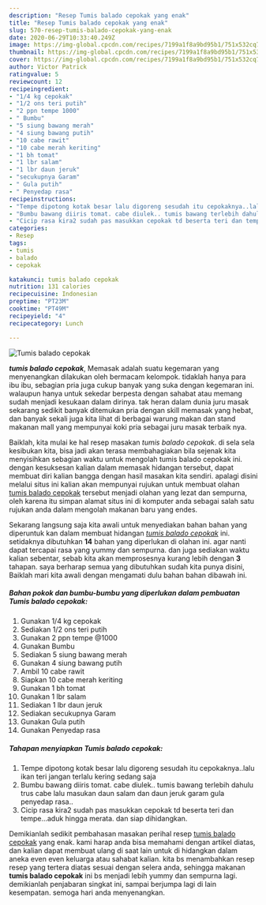 ```yaml
---
description: "Resep Tumis balado cepokak yang enak"
title: "Resep Tumis balado cepokak yang enak"
slug: 570-resep-tumis-balado-cepokak-yang-enak
date: 2020-06-29T10:33:40.249Z
image: https://img-global.cpcdn.com/recipes/7199a1f8a9bd95b1/751x532cq70/tumis-balado-cepokak-foto-resep-utama.jpg
thumbnail: https://img-global.cpcdn.com/recipes/7199a1f8a9bd95b1/751x532cq70/tumis-balado-cepokak-foto-resep-utama.jpg
cover: https://img-global.cpcdn.com/recipes/7199a1f8a9bd95b1/751x532cq70/tumis-balado-cepokak-foto-resep-utama.jpg
author: Victor Patrick
ratingvalue: 5
reviewcount: 12
recipeingredient:
- "1/4 kg cepokak"
- "1/2 ons teri putih"
- "2 ppn tempe 1000"
- " Bumbu"
- "5 siung bawang merah"
- "4 siung bawang putih"
- "10 cabe rawit"
- "10 cabe merah keriting"
- "1 bh tomat"
- "1 lbr salam"
- "1 lbr daun jeruk"
- "secukupnya Garam"
- " Gula putih"
- " Penyedap rasa"
recipeinstructions:
- "Tempe dipotong kotak besar lalu digoreng sesudah itu cepokaknya..lalu ikan teri jangan terlalu kering sedang saja"
- "Bumbu bawang diiris tomat. cabe diulek.. tumis bawang terlebih dahulu trus cabe lalu masukan daun salam dan daun jeruk garam gula penyedap rasa.."
- "Cicip rasa kira2 sudah pas masukkan cepokak td beserta teri dan tempe...aduk hingga merata. dan siap dihidangkan."
categories:
- Resep
tags:
- tumis
- balado
- cepokak

katakunci: tumis balado cepokak 
nutrition: 131 calories
recipecuisine: Indonesian
preptime: "PT23M"
cooktime: "PT49M"
recipeyield: "4"
recipecategory: Lunch

---
```



![Tumis balado cepokak](https://img-global.cpcdn.com/recipes/7199a1f8a9bd95b1/751x532cq70/tumis-balado-cepokak-foto-resep-utama.jpg)

<b><i>tumis balado cepokak</i></b>, Memasak adalah suatu kegemaran yang menyenangkan dilakukan oleh bermacam kelompok. tidaklah hanya para ibu ibu, sebagian pria juga cukup banyak yang suka dengan kegemaran ini. walaupun hanya untuk sekedar berpesta dengan sahabat atau memang sudah menjadi kesukaan dalam dirinya. tak heran dalam dunia juru masak sekarang sedikit banyak ditemukan pria dengan skill memasak yang hebat, dan banyak sekali juga kita lihat di berbagai warung makan dan stand makanan mall yang mempunyai koki pria sebagai juru masak terbaik nya.

Baiklah, kita mulai ke hal resep masakan <i>tumis balado cepokak</i>. di sela sela kesibukan kita, bisa jadi akan terasa membahagiakan bila sejenak kita menyisihkan sebagian waktu untuk mengolah tumis balado cepokak ini. dengan kesuksesan kalian dalam memasak hidangan tersebut, dapat membuat diri kalian bangga dengan hasil masakan kita sendiri. apalagi disini melalui situs ini kalian akan mempunyai rujukan untuk membuat olahan <u>tumis balado cepokak</u> tersebut menjadi olahan yang lezat dan sempurna, oleh karena itu simpan alamat situs ini di komputer anda sebagai salah satu rujukan anda dalam mengolah makanan baru yang endes.




Sekarang langsung saja kita awali untuk menyediakan bahan bahan yang diperuntuk kan dalam membuat hidangan <u><i>tumis balado cepokak</i></u> ini. setidaknya dibutuhkan <b>14</b> bahan yang diperlukan di olahan ini. agar nanti dapat tercapai rasa yang yummy dan sempurna. dan juga sediakan waktu kalian sebentar, sebab kita akan memprosesnya kurang lebih dengan <b>3</b> tahapan. saya berharap semua yang dibutuhkan sudah kita punya disini, Baiklah mari kita awali dengan mengamati dulu bahan bahan dibawah ini.

<!--inarticleads1-->

##### Bahan pokok dan bumbu-bumbu yang diperlukan dalam pembuatan Tumis balado cepokak:

1. Gunakan 1/4 kg cepokak
1. Sediakan 1/2 ons teri putih
1. Gunakan 2 ppn tempe @1000
1. Gunakan  Bumbu
1. Sediakan 5 siung bawang merah
1. Gunakan 4 siung bawang putih
1. Ambil 10 cabe rawit
1. Siapkan 10 cabe merah keriting
1. Gunakan 1 bh tomat
1. Gunakan 1 lbr salam
1. Sediakan 1 lbr daun jeruk
1. Sediakan secukupnya Garam
1. Gunakan  Gula putih
1. Gunakan  Penyedap rasa




<!--inarticleads2-->

##### Tahapan menyiapkan Tumis balado cepokak:

1. Tempe dipotong kotak besar lalu digoreng sesudah itu cepokaknya..lalu ikan teri jangan terlalu kering sedang saja
1. Bumbu bawang diiris tomat. cabe diulek.. tumis bawang terlebih dahulu trus cabe lalu masukan daun salam dan daun jeruk garam gula penyedap rasa..
1. Cicip rasa kira2 sudah pas masukkan cepokak td beserta teri dan tempe...aduk hingga merata. dan siap dihidangkan.




Demikianlah sedikit pembahasan masakan perihal resep <u>tumis balado cepokak</u> yang enak. kami harap anda bisa memahami dengan artikel diatas, dan kalian dapat membuat ulang di saat lain untuk di hidangkan dalam aneka even even keluarga atau sahabat kalian. kita bs menambahkan resep resep yang tertera diatas sesuai dengan selera anda, sehingga makanan <b>tumis balado cepokak</b> ini bs menjadi lebih yummy dan sempurna lagi. demikianlah penjabaran singkat ini, sampai berjumpa lagi di lain kesempatan. semoga hari anda menyenangkan.
